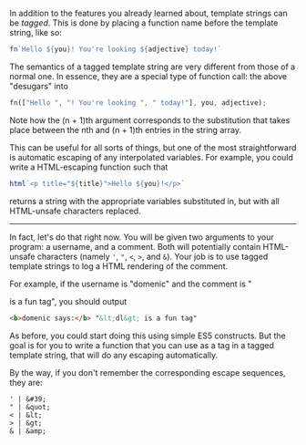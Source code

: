 In addition to the features you already learned about, template strings can be _tagged_. This is done by placing a function name before the template string, like so:

```js
fn`Hello ${you}! You're looking ${adjective} today!`
```

The semantics of a tagged template string are very different from those of a normal one. In essence, they are a special type of function call: the above "desugars" into

```js
fn(["Hello ", "! You're looking ", " today!"], you, adjective);
```

Note how the (n + 1)th argument corresponds to the substitution that takes place between the nth and (n + 1)th entries in the string array.

This can be useful for all sorts of things, but one of the most straightforward is automatic escaping of any interpolated variables. For example, you could write a HTML-escaping function such that

```js
html`<p title="${title}">Hello ${you}!</p>`
```

returns a string with the appropriate variables substituted in, but with all HTML-unsafe characters replaced.

---

In fact, let's do that right now. You will be given two arguments to your program: a username, and a comment. Both will potentially contain HTML-unsafe characters (namely `'`, `"`, `<`, `>`, and `&`). Your job is to use tagged template strings to log a HTML rendering of the comment.

For example, if the username is "domenic" and the comment is "<dl> is a fun tag", you should output

```html
<b>domenic says:</b> "&lt;dl&gt; is a fun tag"
```

As before, you could start doing this using simple ES5 constructs. But the goal is for you to write a function that you can use as a tag in a tagged template string, that will do any escaping automatically.

By the way, if you don't remember the corresponding escape sequences, they are:

```
' | &#39;
" | &quot;
< | &lt;
> | &gt;
& | &amp;
```
